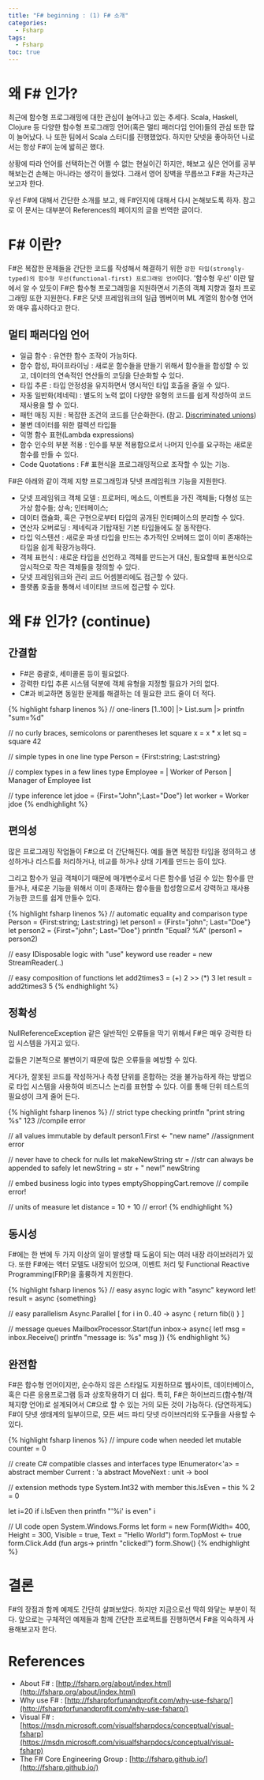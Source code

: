 ```yaml
---
title: "F# beginning : (1) F# 소개"
categories:
  - Fsharp
tags:
  - Fsharp
toc: true
---
```


# 왜 F# 인가?
최근에 함수형 프로그래밍에 대한 관심이 늘어나고 있는 추세다. Scala, Haskell, Clojure 등 다양한 함수형 프로그래밍 언어(혹은 멀티 패러다임 언어)들의 관심 또한 많이 늘어났다. 나 또한 팀에서 Scala 스터디를 진행했었다. 하지만 닷넷을 좋아하던 나로서는 항상 F#이 눈에 밟히곤 했다. 

상황에 따라 언어를 선택하는건 어쩔 수 없는 현실이긴 하지만, 해보고 싶은 언어를 공부해보는건 손해는 아니라는 생각이 들었다. 그래서 영어 장벽을 무릅쓰고 F#을 차근차근 보고자 한다.

우선 F#에 대해서 간단한 소개를 보고, 왜 F#인지에 대해서 다시 논해보도록 하자. 참고로 이 문서는 대부분이 References의 페이지의 글을 번역한 글이다.

# F# 이란?
F#은 복잡한 문제들을 간단한 코드를 작성해서 해결하기 위한 `강한 타입(strongly-typed)의 함수형 우선(functional-first) 프로그래밍 언어`이다. '함수형 우선' 이란 말에서 알 수 있듯이 F#은 함수형 프로그래밍을 지원하면서 기존의 객체 지향과 절차 프로그래밍 또한 지원한다. F#은 닷넷 프레임워크의 일급 멤버이며 ML 계열의 함수형 언어와 매우 흡사하다고 한다.

## 멀티 패러다임 언어
- 일급 함수 : 유연한 함수 조작이 가능하다.
- 함수 합성, 파이프라이닝 : 새로운 함수들을 만들기 위해서 함수들을 합성할 수 있고, 데이터의 연속적인 연산들의 코딩을 단순화할 수 있다.
- 타입 추론 : 타입 안정성을 유지하면서 명시적인 타입 호출을 줄일 수 있다.
- 자동 일반화(제네릭) : 별도의 노력 없이 다양한 유형의 코드를 쉽게 작성하여 코드 재사용을 할 수 있다.
- 패턴 매칭 지원 : 복잡한 조건의 코드를 단순화한다. (참고. [Discriminated unions](https://docs.microsoft.com/ko-kr/dotnet/fsharp/language-reference/discriminated-unions))
- 불변 데이터를 위한 컬렉션 타입들
- 익명 함수 표현(Lambda expressions)
- 함수 인수의 부분 적용 : 인수를 부분 적용함으로서 나머지 인수를 요구하는 새로운 함수를 만들 수 있다.
- Code Quotations : F# 표현식을 프로그래밍적으로 조작할 수 있는 기능.

F#은 아래와 같이 객체 지향 프로그래밍과 닷넷 프레임워크 기능을 지원한다.
- 닷넷 프레임워크 객체 모델 : 프로퍼티, 메소드, 이벤트을 가진 객체들; 다형성 또는 가상 함수들; 상속; 인터페이스;
- 데이터 캡슐화, 혹은 구현으로부터 타입의 공개된 인터페이스의 분리할 수 있다.
- 연산자 오버로딩 : 제네릭과 기탑재된 기본 타입들에도 잘 동작한다.
- 타입 익스텐션 : 새로운 파생 타입을 만드는 추가적인 오버헤드 없이 이미 존재하는 타입을 쉽게 확장가능하다.
- 객체 표현식 : 새로운 타입을 선언하고 객체를 만드는거 대신, 필요할때 표현식으로 암시적으로 작은 객체들을 정의할 수 있다.
- 닷넷 프레임워크와 관리 코드 어셈블리에도 접근할 수 있다.
- 플랫폼 호출을 통해서 네이티브 코드에 접근할 수 있다.

# 왜 F# 인가? (continue)
## 간결함
- F#은 중괄호, 세미콜론 등이 필요없다.
- 강력한 타입 추론 시스템 덕분에 객체 유형을 지정할 필요가 거의 없다.
- C#과 비교하면 동일한 문제를 해결하는 데 필요한 코드 줄이 더 적다.

{% highlight fsharp linenos %}
// one-liners
[1..100] |> List.sum |> printfn "sum=%d"

// no curly braces, semicolons or parentheses
let square x = x * x
let sq = square 42 

// simple types in one line
type Person = {First:string; Last:string}

// complex types in a few lines
type Employee = 
  | Worker of Person
  | Manager of Employee list

// type inference
let jdoe = {First="John";Last="Doe"}
let worker = Worker jdoe
{% endhighlight %}

## 편의성
많은 프로그래밍 작업들이 F#으로 더 간단해진다. 예를 들면 복잡한 타입을 정의하고 생성하거나 리스트를 처리하거나, 비교를 하거나 상태 기계를 만드는 등이 있다.

그리고 함수가 일급 객체이기 때문에 매개변수로서 다른 함수를 넘길 수 있는 함수를 만들거나, 새로운 기능을 위해서 이미 존재하는 함수들을 합성함으로서 강력하고 재사용 가능한 코드를 쉽게 만들수 있다.

{% highlight fsharp linenos %}
// automatic equality and comparison
type Person = {First:string; Last:string}
let person1 = {First="john"; Last="Doe"}
let person2 = {First="john"; Last="Doe"}
printfn "Equal? %A"  (person1 = person2)

// easy IDisposable logic with "use" keyword
use reader = new StreamReader(..)

// easy composition of functions
let add2times3 = (+) 2 >> (*) 3
let result = add2times3 5
{% endhighlight %}

## 정확성
NullReferenceException 같은 일반적인 오류들을 막기 위해서 F#은 매우 강력한 타입 시스템을 가지고 있다.

값들은 기본적으로 불변이기 때문에 많은 오류들을 예방할 수 있다.

게다가, 잘못된 코드를 작성하거나 측정 단위를 혼합하는 것을 불가능하게 하는 방법으로 타입 시스템을 사용하여 비즈니스 논리를 표현할 수 있다. 이를 통해 단위 테스트의 필요성이 크게 줄어 든다.

{% highlight fsharp linenos %}
// strict type checking
printfn "print string %s" 123 //compile error

// all values immutable by default
person1.First <- "new name"  //assignment error 

// never have to check for nulls
let makeNewString str = 
   //str can always be appended to safely
   let newString = str + " new!"
   newString

// embed business logic into types
emptyShoppingCart.remove   // compile error!

// units of measure
let distance = 10<m> + 10<ft> // error!
{% endhighlight %}

## 동시성
F#에는 한 번에 두 가지 이상의 일이 발생할 때 도움이 되는 여러 내장 라이브러리가 있다. 또한 F#에는 액터 모델도 내장되어 있으며, 이벤트 처리 및 Functional Reactive Programming(FRP)을 훌륭하게 지원한다.

{% highlight fsharp linenos %}
// easy async logic with "async" keyword
let! result = async {something}

// easy parallelism
Async.Parallel [ for i in 0..40 -> 
      async { return fib(i) } ]

// message queues
MailboxProcessor.Start(fun inbox-> async{
	let! msg = inbox.Receive()
	printfn "message is: %s" msg
	})
{% endhighlight %}

## 완전함
F#은 함수형 언어이지만, 순수하지 않은 스타일도 지원하므로 웹사이트, 데이터베이스, 혹은 다른 응용프로그램 등과 상호작용하기 더 쉽다. 특히, F#은 하이브리드(함수형/객체지향 언어)로 설계되어서 C#으로 할 수 있는 거의 모든 것이 가능하다. (당연하게도) F#이 닷넷 생태계의 일부이므로, 모든 써드 파티 닷넷 라이브러리와 도구들을 사용할 수 있다.

{% highlight fsharp linenos %}
// impure code when needed
let mutable counter = 0

// create C# compatible classes and interfaces
type IEnumerator<'a> = 
    abstract member Current : 'a
    abstract MoveNext : unit -> bool 

// extension methods
type System.Int32 with
    member this.IsEven = this % 2 = 0

let i=20
if i.IsEven then printfn "'%i' is even" i
	
// UI code
open System.Windows.Forms 
let form = new Form(Width= 400, Height = 300, 
   Visible = true, Text = "Hello World") 
form.TopMost <- true
form.Click.Add (fun args-> printfn "clicked!")
form.Show()
{% endhighlight %}

# 결론
F#의 장점과 함께 예제도 간단히 살펴보았다. 하지만 지금으로선 딱히 와닿는 부분이 적다. 앞으로는 구체적인 예제들과 함께 간단한 프로젝트를 진행하면서 F#을 익숙하게 사용해보고자 한다.

# References
- About F# : [http://fsharp.org/about/index.html](http://fsharp.org/about/index.html)
- Why use F# : [http://fsharpforfunandprofit.com/why-use-fsharp/](http://fsharpforfunandprofit.com/why-use-fsharp/)
- Visual F# : [https://msdn.microsoft.com/visualfsharpdocs/conceptual/visual-fsharp](https://msdn.microsoft.com/visualfsharpdocs/conceptual/visual-fsharp)
- The F# Core Engineering Group : [http://fsharp.github.io/](http://fsharp.github.io/)
